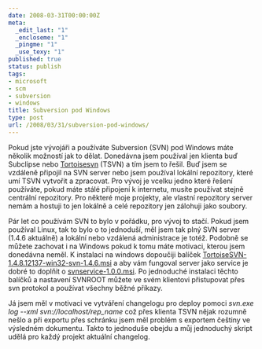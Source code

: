```yaml
---
date: 2008-03-31T00:00:00Z
meta:
  _edit_last: "1"
  _encloseme: "1"
  _pingme: "1"
  _use_texy: "1"
published: true
status: publish
tags:
- microsoft
- scm
- subversion
- windows
title: Subversion pod Windows
type: post
url: /2008/03/31/subversion-pod-windows/
---
```


Pokud jste vývojáři a používáte Subversion (SVN) pod Windows máte několik možností jak to dělat. Donedávna jsem používal jen klienta buď Subclipse nebo <a href="http://tortoisesvn.tigris.org/">Tortoisesvn</a> (TSVN) a tím jsem to řešil. Buď jsem se vzdáleně připojil na SVN server nebo jsem používal lokální repozitory, které umí TSVN vytvořit a zpracovat. Pro vývoj je vcelku jedno které řešení používáte, pokud máte stálé připojení k internetu, musíte používat stejně centrální repozitory. Pro některé moje projekty, ale vlastní repozitory server nemám a hostuji to jen lokálně a celé repozitory jen zálohuji jako soubory.

Pár let co používám SVN to bylo v pořádku, pro vývoj to stačí. Pokud jsem používal Linux, tak to bylo o to jednoduší, měl jsem tak plný SVN server (1.4.6 aktuálně) a lokální nebo vzdálená administrace je totéž. Podobně se můžete zachovat i na Windows pokud k tomu máte motivaci, kterou jsem donedávna neměl. K instalaci na windows dopoučiji balíček <a href="http://tortoisesvn.net/downloads">TortoiseSVN-1.4.8.12137-win32-svn-1.4.6.msi</a> a aby vám fungoval server jako service je dobré to doplňit o <a href="http://svnservice.tigris.org">svnservice-1.0.0.msi</a>. Po jednoduché instalaci těchto balíčků a nastavení SVNROOT můžete ve svém klientovi přistupovat přes svn protokol a používat všechny běžné příkazy.

Já jsem měl v motivaci ve vytváření changelogu pro deploy pomoci <em>svn.exe log --xml svn://localhost/rep_name</em> což přes klienta TSVN nějak rozumně nešlo a při exportu přes schránku jsem měl problém s exportem češtiny ve výsledném dokumentu. Takto to jednoduše obejdu a můj jednoduchý skript udělá pro každý projekt aktuální changelog.
